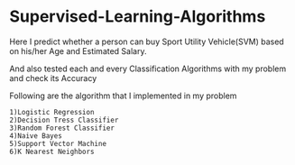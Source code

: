 # Supervised-Learning-Algorithms

Here I predict whether a person can buy Sport Utility Vehicle(SVM) based on his/her Age and Estimated Salary.

And also tested each and every Classification Algorithms with my problem and check its Accuracy

Following are the algorithm that I implemented in my problem
    
    1)Logistic Regression
    2)Decision Tress Classifier
    3)Random Forest Classifier
    4)Naive Bayes
    5)Support Vector Machine
    6)K Nearest Neighbors
